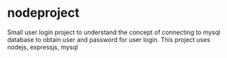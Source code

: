 # nodeproject

Small user login project to understand the concept of connecting to mysql database to obtain user and password for user login. This project uses nodejs, expressjs, mysql
